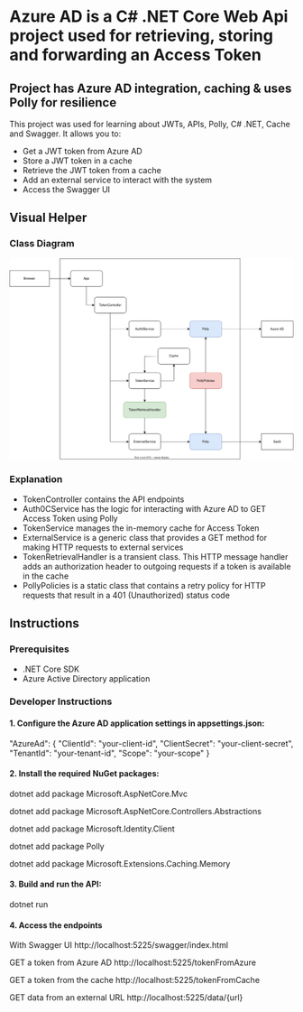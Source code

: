 # Azure AD is a C# .NET Core Web Api project used for retrieving, storing and forwarding an Access Token

## Project has Azure AD integration, caching & uses Polly for resilience

This project was used for learning about JWTs, APIs, Polly, C# .NET, Cache and Swagger. It allows you to:
- Get a JWT token from Azure AD
- Store a JWT token in a cache
- Retrieve the JWT token from a cache
- Add an external service to interact with the system
- Access the Swagger UI

## Visual Helper

### Class Diagram
![Class diagram](ClassDiagram.drawio.svg)

### Explanation
- TokenController contains the API endpoints
- Auth0CService has the logic for interacting with Azure AD to GET Access Token using Polly
- TokenService manages the in-memory cache for Access Token
- ExternalService is a generic class that provides a GET method for making HTTP requests to external services
- TokenRetrievalHandler is a transient class. This HTTP message handler adds an authorization header to outgoing requests if a token is available in the cache
- PollyPolicies is a static class that contains a retry policy for HTTP requests that result in a 401 (Unauthorized) status code

## Instructions

### Prerequisites

- .NET Core SDK
- Azure Active Directory application

### Developer Instructions

#### 1. Configure the Azure AD application settings in appsettings.json:

"AzureAd": {
"ClientId": "your-client-id",
"ClientSecret": "your-client-secret",
"TenantId": "your-tenant-id",
"Scope": "your-scope"
}

#### 2. Install the required NuGet packages:

dotnet add package Microsoft.AspNetCore.Mvc

dotnet add package Microsoft.AspNetCore.Controllers.Abstractions

dotnet add package Microsoft.Identity.Client

dotnet add package Polly

dotnet add package Microsoft.Extensions.Caching.Memory

#### 3. Build and run the API:

dotnet run

#### 4. Access the endpoints

With Swagger UI
http://localhost:5225/swagger/index.html

GET a token from Azure AD
http://localhost:5225/tokenFromAzure

GET a token from the cache
http://localhost:5225/tokenFromCache

GET data from an external URL
http://localhost:5225/data/{url}



